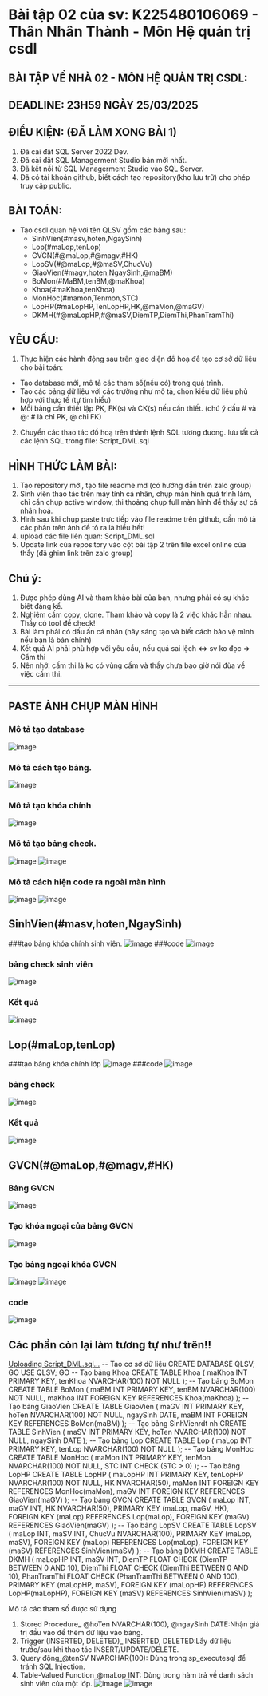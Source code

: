 # Bài tập 02 của sv: K225480106069 - Thân Nhân Thành - Môn Hệ quản trị csdl

## BÀI TẬP VỀ NHÀ 02 - MÔN HỆ QUẢN TRỊ CSDL:

## DEADLINE: 23H59 NGÀY 25/03/2025

## ĐIỀU KIỆN: (ĐÃ LÀM XONG BÀI 1)
1. Đã cài đặt SQL Server 2022 Dev.
2. Đã cài đặt SQL Managerment Studio bản mới nhất.
3. Đã kết nối từ SQL Managerment Studio vào SQL Server.
4. Đã có tài khoản github, biết cách tạo repository(kho lưu trữ) cho phép truy cập public.

## BÀI TOÁN:
- Tạo csdl quan hệ với tên QLSV gồm các bảng sau:
  + SinhVien(#masv,hoten,NgaySinh)
  + Lop(#maLop,tenLop)
  + GVCN(#@maLop,#@magv,#HK)
  + LopSV(#@maLop,#@maSV,ChucVu)
  + GiaoVien(#magv,hoten,NgaySinh,@maBM)
  + BoMon(#MaBM,tenBM,@maKhoa)
  + Khoa(#maKhoa,tenKhoa)
  + MonHoc(#mamon,Tenmon,STC)
  + LopHP(#maLopHP,TenLopHP,HK,@maMon,@maGV)
  + DKMH(#@maLopHP,#@maSV,DiemTP,DiemThi,PhanTramThi)

## YÊU CẦU:
1. Thực hiện các hành động sau trên giao diện đồ hoạ để tạo cơ sở dữ liệu cho bài toán:
  + Tạo database mới, mô tả các tham số(nếu có) trong quá trình.
  + Tạo các bảng dữ liệu với các trường như mô tả, chọn kiểu dữ liệu phù hợp với thực tế (tự tìm hiểu)
  + Mỗi bảng cần thiết lập PK, FK(s) và CK(s) nếu cần thiết. (chú ý dấu # và @: # là chỉ PK, @ chỉ FK)
2. Chuyển các thao tác đồ hoạ trên thành lệnh SQL tương đương. lưu tất cả các lệnh SQL trong file: Script_DML.sql

## HÌNH THỨC LÀM BÀI:
1. Tạo repository mới, tạo file readme.md (có hướng dẫn trên zalo group)
2. Sinh viên thao tác trên máy tính cá nhân, chụp màn hình quá trình làm, chỉ cần chụp active window, thi thoảng chụp full màn hình để thấy sự cá nhân hoá.
3. Hình sau khi chụp paste trực tiếp vào file readme trên github, cần mô tả các phần trên ảnh để tỏ ra là hiểu hết!
4. upload các file liên quan: Script_DML.sql
5. Update link của repository vào cột bài tập 2 trên file excel online của thầy (đã ghim link trên zalo group)

## Chú ý:
1. Được phép dùng AI và tham khảo bài của bạn, nhưng phải có sự khác biệt đáng kể.
2. Nghiêm cấm copy, clone. Tham khảo và copy là 2 việc khác hẳn nhau. Thầy có tool để check!
3. Bài làm phải có dấu ấn cá nhân (hãy sáng tạo và biết cách bảo vệ mình nếu bạn là bản chính)
4. Kết quả AI phải phù hợp với yêu cầu, nếu quá sai lệch <=> sv ko đọc => Cấm thi
5. Nên nhớ: cấm thi là ko có vùng cấm và thầy chưa bao giờ nói đùa về việc cấm thi.

---

## PASTE ẢNH CHỤP MÀN HÌNH
### Mô tả tạo database 
![image](https://github.com/user-attachments/assets/26eebda7-07a1-4adf-ab8f-319bddbda43f)
### Mô tả cách tạo bảng.
![image](https://github.com/user-attachments/assets/a511288c-8541-44f2-ab6f-f660dbfe5607)
### Mô tả tạo khóa chính
![image](https://github.com/user-attachments/assets/e2daf51b-e638-49a6-b592-b109155a6eca)
### Mô tả tạo bảng check.
![image](https://github.com/user-attachments/assets/d6527c36-ba87-415a-b86b-44b2f8375f11)
![image](https://github.com/user-attachments/assets/2ae5f29a-fbbf-4eeb-9d8d-37db25ce95af)
### Mô tả cách hiện code ra ngoài màn hình 
![image](https://github.com/user-attachments/assets/73701aad-5848-4461-bf08-3213773103c6)
![image](https://github.com/user-attachments/assets/8572d2d7-f4d2-46db-8e57-2777e35f7262)
## SinhVien(#masv,hoten,NgaySinh)
###tạo bảng khóa chính sinh viên.
![image](https://github.com/user-attachments/assets/abc3cd0f-cf7d-4504-b069-ae1675b3ca53)
###code
![image](https://github.com/user-attachments/assets/81214c33-4fd9-40ea-ac3b-da7369ca2d96)
### bảng check sinh viên
![image](https://github.com/user-attachments/assets/8572d2d7-f4d2-46db-8e57-2777e35f7262)
### Kết quả
![image](https://github.com/user-attachments/assets/6b3c9a43-b068-4567-9b45-9191f5653009)
## Lop(#maLop,tenLop)
###tạo bảng khóa chính lớp
![image](https://github.com/user-attachments/assets/7d458039-b4f2-457f-9b5b-9185733bde3e)
###code
![image](https://github.com/user-attachments/assets/12aa7670-6ee3-480a-aac0-3a8f890b55b8)
### bảng check
![image](https://github.com/user-attachments/assets/282d15b6-2619-439a-8c51-1a961d3b47b2)
### Kết quả
![image](https://github.com/user-attachments/assets/b1756e01-fd6f-4bf0-b6fd-7c8f78c9bb88)
## GVCN(#@maLop,#@magv,#HK)
### Bảng GVCN
![image](https://github.com/user-attachments/assets/08a543d8-2c62-4d7e-a56d-90bdc85ef978)
### Tạo khóa ngoại của bảng GVCN
![image](https://github.com/user-attachments/assets/4797b6a5-5765-4562-89e9-a6abfbcfed7d)
### Tạo bảng ngoại khóa GVCN
![image](https://github.com/user-attachments/assets/e9d3158a-1d82-41df-919e-e3bdb5fef97f)
![image](https://github.com/user-attachments/assets/bf4c5bec-cafe-46aa-b4f0-2a7dfc170079)
### code
![image](https://github.com/user-attachments/assets/0c19a2b1-cd85-416e-9763-b3f6ed60b9ba)
## Các phần còn lại làm tương tự như trên!!
[Uploading Script_DML.sql…]()
-- Tạo cơ sở dữ liệu
CREATE DATABASE QLSV;
GO
USE QLSV;
GO
-- Tạo bảng Khoa
CREATE TABLE Khoa (
    maKhoa INT PRIMARY KEY,
    tenKhoa NVARCHAR(100) NOT NULL
);
-- Tạo bảng BoMon
CREATE TABLE BoMon (
    maBM INT PRIMARY KEY,
    tenBM NVARCHAR(100) NOT NULL,
    maKhoa INT FOREIGN KEY REFERENCES Khoa(maKhoa)
);
-- Tạo bảng GiaoVien
CREATE TABLE GiaoVien (
    maGV INT PRIMARY KEY,
    hoTen NVARCHAR(100) NOT NULL,
    ngaySinh DATE,
    maBM INT FOREIGN KEY REFERENCES BoMon(maBM)
);
-- Tạo bảng SinhVienrdt nh
CREATE TABLE SinhVien (
    maSV INT PRIMARY KEY,
    hoTen NVARCHAR(100) NOT NULL,
    ngaySinh DATE
);
-- Tạo bảng Lop
CREATE TABLE Lop (
    maLop INT PRIMARY KEY,
    tenLop NVARCHAR(100) NOT NULL
);
-- Tạo bảng MonHoc
CREATE TABLE MonHoc (
    maMon INT PRIMARY KEY,
    tenMon NVARCHAR(100) NOT NULL,
    STC INT CHECK (STC > 0)
);
-- Tạo bảng LopHP
CREATE TABLE LopHP (
    maLopHP INT PRIMARY KEY,
    tenLopHP NVARCHAR(100) NOT NULL,
    HK NVARCHAR(50),
    maMon INT FOREIGN KEY REFERENCES MonHoc(maMon),
    maGV INT FOREIGN KEY REFERENCES GiaoVien(maGV)
);
-- Tạo bảng GVCN
CREATE TABLE GVCN (
    maLop INT,
    maGV INT,
    HK NVARCHAR(50),
    PRIMARY KEY (maLop, maGV, HK),
    FOREIGN KEY (maLop) REFERENCES Lop(maLop),
    FOREIGN KEY (maGV) REFERENCES GiaoVien(maGV)
);
-- Tạo bảng LopSV
CREATE TABLE LopSV (
    maLop INT,
    maSV INT,
    ChucVu NVARCHAR(100),
    PRIMARY KEY (maLop, maSV),
    FOREIGN KEY (maLop) REFERENCES Lop(maLop),
    FOREIGN KEY (maSV) REFERENCES SinhVien(maSV)
);
-- Tạo bảng DKMH
CREATE TABLE DKMH (
    maLopHP INT,
    maSV INT,
    DiemTP FLOAT CHECK (DiemTP BETWEEN 0 AND 10),
    DiemThi FLOAT CHECK (DiemThi BETWEEN 0 AND 10),
    PhanTramThi FLOAT CHECK (PhanTramThi BETWEEN 0 AND 100),
    PRIMARY KEY (maLopHP, maSV),
    FOREIGN KEY (maLopHP) REFERENCES LopHP(maLopHP),
    FOREIGN KEY (maSV) REFERENCES SinhVien(maSV)
);






Mô tả các tham số được sử dụng
1. Stored Procedure_ @hoTen NVARCHAR(100), @ngaySinh DATE:Nhận giá trị đầu vào để thêm dữ liệu vào bảng.
2. Trigger (INSERTED, DELETED)_ INSERTED, DELETED:Lấy dữ liệu trước/sau khi thao tác INSERT/UPDATE/DELETE.
3. Query động_@tenSV NVARCHAR(100): Dùng trong sp_executesql để tránh SQL Injection.
4. Table-Valued Function_@maLop INT:	Dùng trong hàm trả về danh sách sinh viên của một lớp.
![image](https://github.com/user-attachments/assets/c23ea553-9e83-4949-8be2-9135da5a2c35)
![image](https://github.com/user-attachments/assets/b0e51355-7e62-4b7b-96e3-80e402d8e28c)





